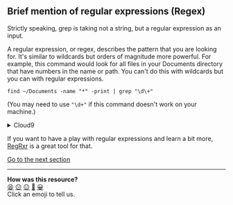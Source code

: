 ## Brief mention of regular expressions (Regex)
Strictly speaking, grep is taking not a string, but a regular expression as an input.

A regular expression, or regex, describes the pattern that you are looking for. It's similar to wildcards but orders of magnitude more powerful. For example, this command would look for all files in your Documents directory that have numbers in the name or path. You can't do this with wildcards but you can with regular expressions.

`find ~/Documents -name "*" -print | grep "\d\+"`

(You may need to use `"\d+"` if this command doesn't work on your machine.)

<details>
  <summary>Cloud9</summary>
  
As you don't have a Documents folder, we'll search your whole home directory (~/) for all filenames containing numbers using `find ~ -name "*" -printf "%f\n" | grep "[0-9]"`
</details>

If you want to have a play with regular expressions and learn a bit more, [RegRxr](https://regexr.com/) is a great tool for that.

[Go to the next section](./19_counting_words.ed.md)

<!-- BEGIN GENERATED SECTION DO NOT EDIT -->

---

**How was this resource?**  
[😫](https://airtable.com/shrUJ3t7KLMqVRFKR?prefill_Repository=makersacademy/course&prefill_File=foundations/command_line/18_regular_expressions.md&prefill_Sentiment=😫) [😕](https://airtable.com/shrUJ3t7KLMqVRFKR?prefill_Repository=makersacademy/course&prefill_File=foundations/command_line/18_regular_expressions.md&prefill_Sentiment=😕) [😐](https://airtable.com/shrUJ3t7KLMqVRFKR?prefill_Repository=makersacademy/course&prefill_File=foundations/command_line/18_regular_expressions.md&prefill_Sentiment=😐) [🙂](https://airtable.com/shrUJ3t7KLMqVRFKR?prefill_Repository=makersacademy/course&prefill_File=foundations/command_line/18_regular_expressions.md&prefill_Sentiment=🙂) [😀](https://airtable.com/shrUJ3t7KLMqVRFKR?prefill_Repository=makersacademy/course&prefill_File=foundations/command_line/18_regular_expressions.md&prefill_Sentiment=😀)  
Click an emoji to tell us.

<!-- END GENERATED SECTION DO NOT EDIT -->
